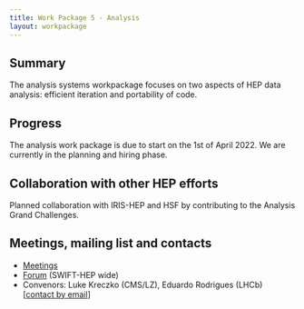 ```yaml
---
title: Work Package 5 - Analysis
layout: workpackage
---
```


## Summary
The analysis systems workpackage focuses on two aspects of HEP data analysis: efficient iteration and portability of code.


## Progress
The analysis work package is due to start on the 1st of April 2022.
We are currently in the planning and hiring phase.

## Collaboration with other HEP efforts
Planned collaboration with IRIS-HEP and HSF by contributing to the Analysis Grand Challenges.

## Meetings, mailing list and contacts

- [Meetings](https://indico.cern.ch/category/11790/)
- [Forum](UK-SwiftHep@cern.ch) (SWIFT-HEP wide)
- Convenors: Luke Kreczko (CMS/LZ), Eduardo Rodrigues (LHCb) [[contact by email](mailto:kreczko@cern.ch,Eduardo.Rodrigues@cern.ch)]
